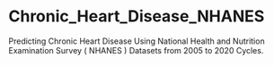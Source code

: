 # Chronic_Heart_Disease_NHANES
Predicting Chronic Heart Disease Using National Health and Nutrition Examination Survey ( NHANES ) Datasets from 2005 to 2020 Cycles.
